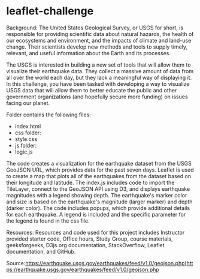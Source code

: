 # leaflet-challenge

Background:  The United States Geological Survey, or USGS for short, is responsible for providing scientific data about natural hazards, the health of our ecosystems and environment, and the impacts of climate and land-use change. Their scientists develop new methods and tools to supply timely, relevant, and useful information about the Earth and its processes. 
 
The USGS is interested in building a new set of tools that will allow them to visualize their earthquake data. They collect a massive amount of data from all over the world each day, but they lack a meaningful way of displaying it. In this challenge, you have been tasked with developing a way to visualize USGS data that will allow them to better educate the public and other government organizations (and hopefully secure more funding) on issues facing our planet. 
  
Folder contains the following files:  
* index.html  
* css folder:
* style.css
* js folder:
* logic.js
  
The code creates a visualization for the earthquake dataset from the USGS GeoJSON URL, which provides data for the past seven days. Leaflet is used to create a map that plots all of the earthquakes from the dataset based on their longitude and latitude.  The index.js includes code to import the TileLayer, connect to the GeoJSON API using D3, and displays earthquake magnitudes with a legend showing depth.  The earthquake's marker color and size is based on the earthquake's magnitude (larger marker) and depth (darker color).  The code includes popups, which provide additional details for each earthquake.  A legend is included and the specific parameter for the legend is found in the css file.   

Resources:  Resources and code used for this project includes Instructor provided starter code, Office hours, Study Group, course materials, geeksforgeeks, D3js.org documentation, StackOverflow, Leaflet documentation, and GitHub.

Source:https://earthquake.usgs.gov/earthquakes/feed/v1.0/geojson.php)https://earthquake.usgs.gov/earthquakes/feed/v1.0/geojson.php
